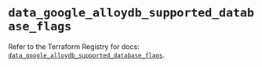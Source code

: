 # `data_google_alloydb_supported_database_flags`

Refer to the Terraform Registry for docs: [`data_google_alloydb_supported_database_flags`](https://registry.terraform.io/providers/hashicorp/google-beta/5.36.0/docs/data-sources/google_alloydb_supported_database_flags).
